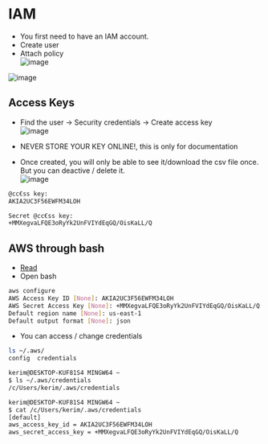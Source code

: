 

# IAM
- You first need to have an IAM account.
- Create user
- Attach policy  
![image](https://github.com/Keeriiim/Vagrant/assets/117115289/b8f2f9f5-d509-4465-bc84-f266752a72b3)  

![image](https://github.com/Keeriiim/Vagrant/assets/117115289/c501ad87-50e2-4651-bcb1-924dcaae7f13)  

## Access Keys
- Find the user -> Security credentials -> Create access key  
![image](https://github.com/Keeriiim/Vagrant/assets/117115289/7d48a67b-cace-4eb2-ab7d-3336c867c184)

- NEVER STORE YOUR KEY ONLINE!, this is only for documentation
- Once created, you will only be able to see it/download the csv file once. But you can deactive / delete it.  
![image](https://github.com/Keeriiim/Vagrant/assets/117115289/8eac5cf7-0459-488e-8fce-57395fbe10da)

```bash
@cc€ss key:
AKIA2UC3F56EWFM34LOH

Secret @cc€ss key:
+MMXegvaLFQE3oRyYk2UnFVIYdEqGQ/OisKaLL/Q
```

## AWS through bash
- [Read](https://awscli.amazonaws.com/v2/documentation/api/latest/index.html)
- Open bash
```bash
aws configure
AWS Access Key ID [None]: AKIA2UC3F56EWFM34LOH
AWS Secret Access Key [None]: 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
Default region name [None]: us-east-1
Default output format [None]: json
```

- You can access / change credentials 
```bash
ls ~/.aws/
config  credentials

kerim@DESKTOP-KUF81S4 MINGW64 ~
$ ls ~/.aws/credentials
/c/Users/kerim/.aws/credentials

kerim@DESKTOP-KUF81S4 MINGW64 ~
$ cat /c/Users/kerim/.aws/credentials
[default]
aws_access_key_id = AKIA2UC3F56EWFM34LOH
aws_secret_access_key = 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

```


